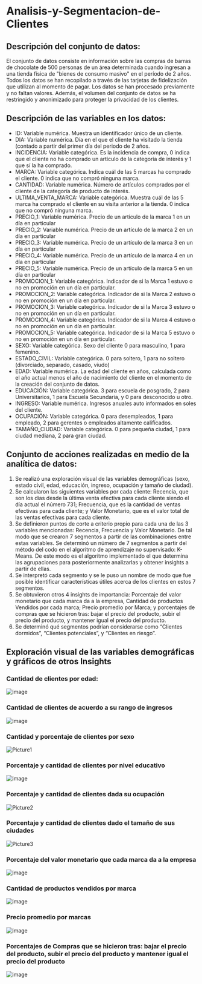 # Analisis-y-Segmentacion-de-Clientes

## Descripción del conjunto de datos: 
El conjunto de datos consiste en información sobre las compras de barras de chocolate de 500 personas de un área determinada cuando ingresan a una tienda física de "bienes de consumo masivo" en el período de 2 años. Todos los datos se han recopilado a través de las tarjetas de fidelización que utilizan al momento de pagar. Los datos se han procesado previamente y no faltan valores. Además, el volumen del conjunto de datos se ha restringido y anonimizado para proteger la privacidad de los clientes.

## Descripción de las variables en los datos: 
-	ID: Variable numérica. Muestra un identificador único de un cliente.
-	DIA: Variable numérica. Día en el que el cliente ha visitado la tienda (contado a partir del primer día del periodo de 2 años.
-	INCIDENCIA: Variable categórica. Es la incidencia de compra, 0 indica que el cliente no ha comprado un artículo de la categoría de interés y 1 que sí la ha comprado.
-	MARCA: Variable categórica. Indica cuál de las 5 marcas ha comprado el cliente. 0 indica que no compró ninguna marca.
-	CANTIDAD: Variable numérica. Número de artículos comprados por el cliente de la categoría de producto de interés.
-	ULTIMA_VENTA_MARCA: Variable categórica. Muestra cuál de las 5 marca ha comprado el cliente en su visita anterior a la tienda. 0 indica que no compró ninguna marca. 
-	PRECIO_1: Variable numérica. Precio de un artículo de la marca 1 en un día en particular
-	PRECIO_2: Variable numérica. Precio de un artículo de la marca 2 en un día en particular
-	PRECIO_3: Variable numérica. Precio de un artículo de la marca 3 en un día en particular
-	PRECIO_4: Variable numérica. Precio de un artículo de la marca 4 en un día en particular
-	PRECIO_5: Variable numérica. Precio de un artículo de la marca 5 en un día en particular
-	PROMOCION_1: Variable categórica. Indicador de si la Marca 1 estuvo o no en promoción en un día en particular.
-	PROMOCION_2: Variable categórica. Indicador de si la Marca 2 estuvo o no en promoción en un día en particular.
-	PROMOCION_3: Variable categórica. Indicador de si la Marca 3 estuvo o no en promoción en un día en particular.
-	PROMOCION_4: Variable categórica. Indicador de si la Marca 4 estuvo o no en promoción en un día en particular.
-	PROMOCION_5: Variable categórica. Indicador de si la Marca 5 estuvo o no en promoción en un día en particular.
-	SEXO: Variable categórica. Sexo del cliente 0 para masculino, 1 para femenino.
-	ESTADO_CIVIL: Variable categórica. 0 para soltero, 1 para no soltero (divorciado, separado, casado, viudo)
-	EDAD: Variable numérica. La edad del cliente en años, calculada como el año actual menos el año de nacimiento del cliente en el momento de la creación del conjunto de datos.
-	EDUCACIÓN: Variable categórica. 3 para escuela de posgrado, 2 para Universitarios, 1 para Escuela Secundaria, y 0 para desconocido u otro.
-	INGRESO: Variable numérica. Ingresos anuales auto informados en soles del cliente.
-	OCUPACIÓN: Variable categórica. 0 para desempleados, 1 para empleado, 2 para gerentes o empleados altamente calificados.
-	TAMAÑO_CIUDAD: Variable categórica. 0 para pequeña ciudad, 1 para ciudad mediana, 2 para gran ciudad.
  
## Conjunto de acciones realizadas en medio de la analítica de datos:
1.	Se realizó una exploración visual de las variables demográficas (sexo, estado civil, edad, educación, ingreso, ocupación y tamaño de ciudad).
2.	Se calcularon las siguientes variables por cada cliente: Recencia, que son los días desde la última venta efectiva para cada cliente siendo el día actual el número 731; Frecuencia, que es la cantidad de ventas efectivas para cada cliente; y Valor Monetario, que es el valor total de las ventas efectivas para cada cliente.
3.	Se definieron puntos de corte a criterio propio para cada una de las 3 variables mencionadas: Recencia, Frecuencia y Valor Monetario. De tal modo que se crearon 7 segmentos a partir de las combinaciones entre estas variables. Se determinó un número de 7 segmentos a partir del método del codo en el algoritmo de aprendizaje no supervisado: K-Means. De este modo es el algoritmo implementado el que determina las agrupaciones para posteriormente analizarlas y obtener insights a partir de ellas.
4.	Se interpretó cada segmento y se le puso un nombre de modo que fue posible identificar características útiles acerca de los clientes en estos 7 segmentos.
5.	Se obtuvieron otros 4 insights de importancia: Porcentaje del valor monetario que cada marca da a la empresa, Cantidad de productos Vendidos por cada marca; Precio promedio por Marca; y porcentajes de compras que se hicieron tras: bajar el precio del producto, subir el precio del producto, y mantener igual el precio del producto. 
6.	Se determinó qué segmentos podrían considerarse como “Clientes dormidos”, “Clientes potenciales”, y “Clientes en riesgo”.

## Exploración visual de las variables demográficas y gráficos de otros Insights

### Cantidad de clientes por edad:
![image](https://github.com/DanielAndres1116/An-lisis-y-Segmentaci-n-de-Clientes/assets/43154438/37f3c2f6-dc50-4026-9237-399089e8ef56)

### Cantidad de clientes de acuerdo a su rango de ingresos
![image](https://github.com/DanielAndres1116/An-lisis-y-Segmentaci-n-de-Clientes/assets/43154438/b306ca35-9363-4bf9-9c8c-cbc77775e941)

### Cantidad y porcentaje de clientes por sexo
![Picture1](https://github.com/DanielAndres1116/An-lisis-y-Segmentaci-n-de-Clientes/assets/43154438/ff34ce7c-f305-4fbc-9262-f1f929317c7a)

### Porcentaje y cantidad de clientes por nivel educativo
![image](https://github.com/DanielAndres1116/An-lisis-y-Segmentaci-n-de-Clientes/assets/43154438/b14914f6-5e7a-476c-95b4-c1e647113550)

### Porcentaje y cantidad de clientes dada su ocupación
![Picture2](https://github.com/DanielAndres1116/An-lisis-y-Segmentaci-n-de-Clientes/assets/43154438/72f28865-0f22-4f92-8ede-5d3b07b88012)

### Porcentaje y cantidad de clientes dado el tamaño de sus ciudades
![Picture3](https://github.com/DanielAndres1116/An-lisis-y-Segmentaci-n-de-Clientes/assets/43154438/2631db63-d3b3-4bbe-bc31-81251a67279a)

### Porcentaje del valor monetario que cada marca da a la empresa
![image](https://github.com/DanielAndres1116/An-lisis-y-Segmentaci-n-de-Clientes/assets/43154438/f094908b-592d-458c-9773-c9c7f3dec84d)

### Cantidad de productos vendidos por marca
![image](https://github.com/DanielAndres1116/An-lisis-y-Segmentaci-n-de-Clientes/assets/43154438/f1abb913-0a02-4727-a5a3-0764636981cb)

### Precio promedio por marcas
![image](https://github.com/DanielAndres1116/An-lisis-y-Segmentaci-n-de-Clientes/assets/43154438/bfa31fd6-ebf1-4da5-819e-3df35c17df9f)

### Porcentajes de Compras que se hicieron tras: bajar el precio del producto, subir el precio del producto y mantener igual el precio del producto
![image](https://github.com/DanielAndres1116/An-lisis-y-Segmentaci-n-de-Clientes/assets/43154438/3df74886-5847-4b02-8a7d-bd59a957e2f5)


